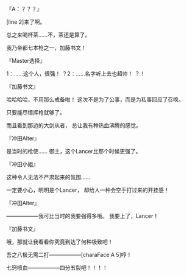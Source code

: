 『A：？？？』

[line 2]来了啊。

总之来喝杯茶……不，茶还是算了。

我乃帝都七本枪之一，加藤书文！

『Master选择』

1：……这个人，很强！
？2：……名字听上去也超帅！
？！

『加藤书文』

哈哈哈哈，不用那么戒备啦！
这次不是为了公事，而是为私事回应了召唤。

只要能尽情挥枪就够了。

而且看到那边的大剑从者，
总让我有种热血沸腾的感觉。

『冲田Alter』

是当时的枪使……
御主，这个Lancer比那个时候更强了。

『冲田小姐』

这种令人无法不严肃起来的氛围……

一定要小心，明明是个Lancer，
却给人一种会空手打过来的开挂感！

『冲田Alter』

——————我可比当时的我要强得多哦。
我要上了，Lancer！

『加藤书文』

哦，那就让我看看你究竟到达了何种极致吧！

吾之八极无需二打——————[charaFace A 5]哼！

七窍喷血——————四分五裂吧！！！！

